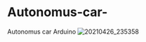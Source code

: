 # Autonomus-car-
Autonomus car Arduino
![20210426_235358](https://user-images.githubusercontent.com/79197959/116156326-9ad35a80-a6eb-11eb-8029-882f467531f8.jpg)

